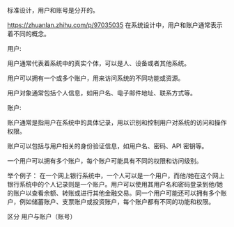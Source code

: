 标准设计，用户和账号是分开的。


https://zhuanlan.zhihu.com/p/97035035
在系统设计中，用户和账户通常表示着不同的概念。


用户:



用户通常代表着系统中的真实个体，可以是人、设备或者其他系统。

用户可以拥有一个或多个账户，用来访问系统的不同功能或资源。

用户对象通常包括个人信息，如用户名、电子邮件地址、联系方式等。



账户:



账户通常是指用户在系统中的具体记录，用以识别和控制用户对系统的访问和操作权限。

账户可以包括与用户相关的身份验证信息，如用户名、密码、API 密钥等。

一个用户可以拥有多个账户，每个账户可能具有不同的权限和访问级别。



举个例子：
在一个网上银行系统中，一个人可以是一个用户，而他/她在这个网上银行系统中的个人记录则是一个账户。用户可以使用其用户名和密码登录到他/她的账户以查看余额、转账或进行其他金融交易。同一个用户可能还可以拥有多个账户，例如储蓄账户、支票账户或投资账户，每个账户都有不同的功能和权限。

区分 用户与账户（账号）
